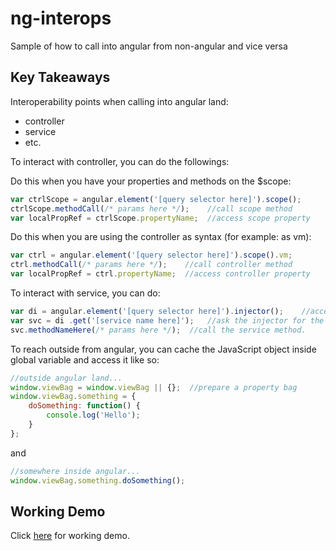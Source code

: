 # ng-interops

Sample of how to call into angular from non-angular and vice versa

## Key Takeaways

Interoperability points when calling into angular land:

- controller
- service
- etc.

To interact with controller, you can do the followings:

Do this when you have your properties and methods on the $scope:

```javascript
var ctrlScope = angular.element('[query selector here]').scope();
ctrlScope.methodCall(/* params here */);    //call scope method
var localPropRef = ctrlScope.propertyName;  //access scope property
```

Do this when you are using the controller as syntax (for example: as vm):

```javascript
var ctrl = angular.element('[query selector here]').scope().vm;
ctrl.methodCall(/* params here */);    //call controller method
var localPropRef = ctrl.propertyName;  //access controller property
```

To interact with service, you can do:

```javascript
var di = angular.element('[query selector here]').injector();    //access the ng injector for that element  
var svc = di .get('[service name here]');   //ask the injector for the service
svc.methodNameHere(/* params here */);  //call the service method.
```

To reach outside from angular, you can cache the JavaScript object inside global variable and access it like so:

```javascript
//outside angular land...
window.viewBag = window.viewBag || {};  //prepare a property bag
window.viewBag.something = {
    doSomething: function() {
        console.log('Hello');
    }
};
```

and

```javascript
//somewhere inside angular...
window.viewBag.something.doSomething();
```

## Working Demo

Click [here](http://embed.plnkr.co/29aQvr/) for working demo.
